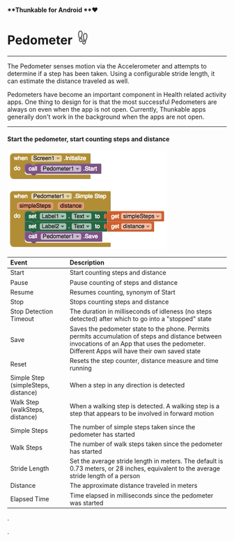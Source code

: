 #### **Thunkable for Android **❤

# Pedometer ![](/assets/pedometer-icon.png)

---

The Pedometer senses motion via the Accelerometer and attempts to determine if a step has been taken. Using a configurable stride length, it can estimate the distance traveled as well. 

Pedometers have become an important component in Health related activity apps. One thing to design for is that the most successful Pedometers are always on even when the app is not open. Currently, Thunkable apps generally don't work in the background when the apps are not open. 

---

#### Start the pedometer, start counting steps and distance

![](/assets/pedometer-blocks.png)

| Event | Description |
| :--- | :--- |
| Start | Start counting steps and distance |
| Pause | Pause counting of steps and distance |
| Resume | Resumes counting, synonym of Start |
| Stop | Stops counting steps and distance |
| Stop Detection Timeout | The duration in milliseconds of idleness \(no steps detected\) after which to go into a "stopped" state |
| Save | Saves the pedometer state to the phone. Permits permits accumulation of steps and distance between invocations of an App that uses the pedometer. Different Apps will have their own saved state |
| Reset | Resets the step counter, distance measure and time running |
| Simple Step \(simpleSteps, distance\) | When a step in any direction is detected |
| Walk Step \(walkSteps, distance\) | When a walking step is detected. A walking step is a step that appears to be involved in forward motion |
| Simple Steps | The number of simple steps taken since the pedometer has started |
| Walk Steps | The number of walk steps taken since the pedometer has started |
| Stride Length | Set the average stride length in meters. The default is 0.73 meters, or 28 inches, equivalent to the average stride length of a person |
| Distance | The approximate distance traveled in meters |
| Elapsed Time | Time elapsed in milliseconds since the pedometer was started  |

.

  




.

